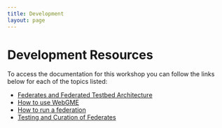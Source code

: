 ```yaml
---
title: Development
layout: page
---
```


# Development Resources

To access the documentation for this workshop you can follow the links below for each of the topics listed:

* [Federates and Federated Testbed Architecture](federatedtestbedarch)
* [How to use WebGME](webgme)
* [How to run a federation](fedmgr)
* [Testing and Curation of Federates](testingandcuration)
